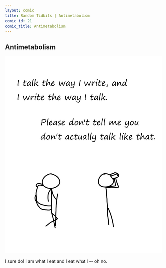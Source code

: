```yaml
---
layout: comic
title: Random Tidbits | Antimetabolism
comic_id: 21
comic_title: Antimetabolism
---
```


## Antimetabolism

<img id="img21" src="/assets/images/21.png">

I sure do! I am what I eat and I eat what I -- oh no.
